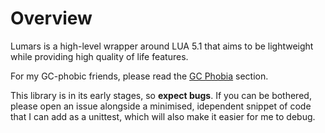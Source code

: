 # Overview

Lumars is a high-level wrapper around LUA 5.1 that aims to be lightweight while providing high quality of life features.

For my GC-phobic friends, please read the [GC Phobia](#gc-phobia) section.

This library is in its early stages, so **expect bugs**. If you can be bothered, please open an issue alongside a minimised, idependent snippet of code
that I can add as a unittest, which will also make it easier for me to debug.